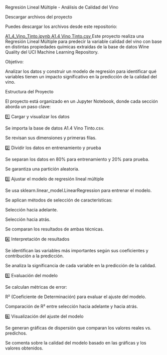 Regresión Lineal Múltiple - Análisis de Calidad del Vino

Descargar archivos del proyecto

Puedes descargar los archivos desde este repositorio:

[A1_4_Vino_Tinto.ipynb
]([url](https://github.com/raulquinterog/Regresion-Vino/blob/4df0a10ecf5c00486535b66e6d83a7ec11d90658/A1_4_Vino_Tinto%20(1).ipynb))
[A1.4 Vino Tinto.csv
](https://github.com/raulquinterog/Regresion-Vino/blob/4df0a10ecf5c00486535b66e6d83a7ec11d90658/A1.4%20Vino%20Tinto.csv)
Este proyecto realiza una Regresión Lineal Múltiple para predecir la variable calidad del vino con base en distintas propiedades químicas extraídas de la base de datos Wine Quality del UCI Machine Learning Repository.

Objetivo:

Analizar los datos y construir un modelo de regresión para identificar qué variables tienen un impacto significativo en la predicción de la calidad del vino.

Estructura del Proyecto

El proyecto está organizado en un Jupyter Notebook, donde cada sección aborda un paso clave:

1️⃣ Cargar y visualizar los datos

Se importa la base de datos A1.4 Vino Tinto.csv.

Se revisan sus dimensiones y primeras filas.

2️⃣ Dividir los datos en entrenamiento y prueba

Se separan los datos en 80% para entrenamiento y 20% para prueba.

Se garantiza una partición aleatoria.

3️⃣ Ajustar el modelo de regresión lineal múltiple

Se usa sklearn.linear_model.LinearRegression para entrenar el modelo.

Se aplican métodos de selección de características:

Selección hacia adelante.

Selección hacia atrás.

Se comparan los resultados de ambas técnicas.

4️⃣ Interpretación de resultados

Se identifican las variables más importantes según sus coeficientes y contribución a la predicción.

Se analiza la significancia de cada variable en la predicción de la calidad.

5️⃣ Evaluación del modelo

Se calculan métricas de error:

R² (Coeficiente de Determinación) para evaluar el ajuste del modelo.

Comparación de R² entre selección hacia adelante y hacia atrás.

6️⃣ Visualización del ajuste del modelo

Se generan gráficas de dispersión que comparan los valores reales vs. predichos.

Se comenta sobre la calidad del modelo basado en las gráficas y los valores obtenidos.

